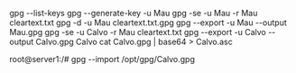 gpg --list-keys
gpg --generate-key -u Mau
gpg -se -u Mau -r Mau cleartext.txt
gpg -d -u Mau cleartext.txt.gpg
gpg --export -u Mau --output Mau.gpg
gpg -se -u Calvo -r Mau cleartext.txt
gpg --export -u Calvo --output Calvo.gpg Calvo
cat Calvo.gpg | base64 > Calvo.asc

root@server1:/# gpg --import /opt/gpg/Calvo.gpg